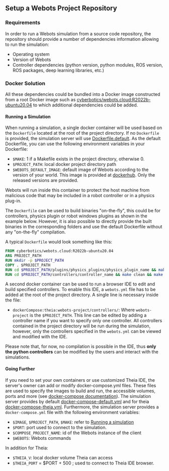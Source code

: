 ## Setup a Webots Project Repository

### Requirements

In order to run a Webots simulation from a source code repository, the repository should provide a number of dependencies information allowing to run the simulation:

- Operating system
- Version of Webots
- Controller dependencies (python version, python modules, ROS version, ROS packages, deep learning libraries, etc.)

### Docker Solution

All these dependencies could be bundled into a Docker image constructed from a root Docker image such as [cyberbotics/webots.cloud:R2022b-ubuntu20.04](hhttps://hub.docker.com/layers/cyberbotics/webots.cloud/R2022b-ubuntu20.04/images/sha256-1a645747c8883dfaa667dd4e22567a0237a68ede30cf5bca07b7779611f091f7?context=repo) to which additional dependencies could be added.

#### Running a Simulation

When running a simulation, a single docker container will be used based on the `Dockerfile` located at the root of the project directory.
If no `Dockerfile` is provided, the simulation server will use [Dockerfile.default](https://github.com/cyberbotics/webots-server/blob/main/config/simulation/docker/Dockerfile.default).
As the default Dockerfile, you can use the following environment variables in your Dockerfile:
- `$MAKE`: 1 if a Makefile exists in the project directory, otherwise 0.
- `$PROJECT_PATH`: local docker project directory path
- `$WEBOTS_DEFAULT_IMAGE`: default image of Webots according to the version of your world. This image is provided at [dockerhub](https://hub.docker.com/r/cyberbotics/webots.cloud). Only the released versions are provided.

Webots will run inside this container to protect the host machine from malicious code that may be included in a robot controller or in a physics plug-in.

The `Dockerfile` can be used to build binaries "on-the-fly", this could be for controllers, physics plugin or robot windows plugins as shown in the example below.
However, it is also possible to directly provide the built binaries in the corresponding folders and use the default Dockerfile without any "on-the-fly" compilation.

A typical `Dockerfile` would look something like this:
```Dockerfile
FROM cyberbotics/webots.cloud:R2022b-ubuntu20.04
ARG PROJECT_PATH
RUN mkdir -p $PROJECT_PATH
COPY . $PROJECT_PATH
RUN cd $PROJECT_PATH/plugins/physics_plugins/physics_plugin_name && make clean && make
RUN cd $PROJECT_PATH/controllers/controller_name && make clean && make
```

A second docker container can be used to run a browser IDE to edit and build specified controllers.
To enable this IDE, a `webots.yml` file has to be added at the root of the project directory.
A single line is necessary inside the file:
* `dockerCompose:theia:webots-project/controllers/`: Where `webots-project` is the `$PROJECT_PATH`. This line can be edited by adding a controller name if you want to specify only one controller.
All controllers contained in the project directory will be run during the simulation, however, only the controllers specified in the `webots.yml` can be viewed and modified with the IDE.

Please note that, for now, no compilation is possible in the IDE, thus **only the python controllers** can be modified by the users and interact with the simulations.


#### Going Further

If you need to set your own containers or use customized Theia IDE, the server's owner can add or modify docker-compose.yml files.
These files are used to specify the images to build and run, the accessible volumes, ports and more (see [docker-compose documentation](https://docs.docker.com/compose/)).
The simulation server provides by default [docker-compose-default.yml](https://github.com/cyberbotics/webots-server/blob/main/config/simulation/docker/docker-compose-default.yml) and for theia [docker-compose-theia.yml](https://github.com/cyberbotics/webots-server/blob/main/config/simulation/docker/docker-compose-theia.yml).
Furthermore, the simulation server provides a `docker-compose.yml` file with the following environment variables:

- `$IMAGE`, `$PROJECT_PATH`, `$MAKE`: refer to [Running a simulation](setup-a-webots-project-repository.md#running-a-simulation)
- `$PORT`: port used to connect to the simulation.
- `$COMPOSE_PROJECT_NAME`: id of the Webots instance of the client
- `$WEBOTS`: Webots commands

In addition for Theia:

- `$THEIA_V`: local docker volume Theia can access
- `$THEIA_PORT` = $PORT + 500 ; used to connect to Theia IDE browser.

